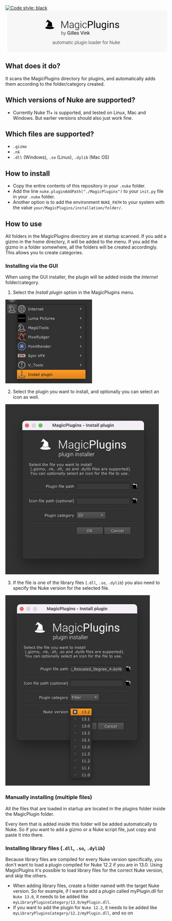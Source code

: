 [![Code style: black](https://img.shields.io/badge/code%20style-black-000000.svg)](https://github.com/psf/black)
![MagicPlugins, automatic plugin loader for Nuke](/MagicPlugins/resources/MagicPlugins.png)

## What does it do?
It scans the MagicPlugins directory for plugins, and automatically adds them according to the folder/category created.

## Which versions of Nuke are supported?
* Currently Nuke 11+ is supported, and tested on Linux, Mac and Windows. But earlier versions should also just work fine.

## Which files are supported?
* `.gizmo`
* `.nk` 
* `.dll` (Windows), `.so` (Linux), `.dylib` (Mac OS)

## How to install
* Copy the entire contents of this repository in your `.nuke` folder.
* Add the line 
`nuke.pluginAddPath("./MagicPlugins")`
to your `init.py` file in your `.nuke` folder.
* Another option is to add the environment `NUKE_PATH` to your system with the value `your/MagicPlugins/installation/folder/`.

## How to use
All folders in the MagicPlugins directory are at startup scanned. If you add a gizmo in the home directory, it will be added to the menu. If you add the gizmo in a folder somewhere, all the folders will be created accordingly. This allows you to create categories.

### Installing via the GUI
When using the GUI installer, the plugin will be added inside the <i>Internet</i> folder/category.

1. Select the <i>Install plugin</i> option in the MagicPlugins menu.

![The option in the menu](/MagicPlugins/resources/installing_plugin_menu.png)

2. Select the plugin you want to install, and optionally you can select an icon as well.

![MagicPlugin installer](/MagicPlugins/resources/installing_plugin_ui.png)

3. If the file is one of the library files (`.dll`, `.so`, `.dylib`) you also need to specify the Nuke version for the selected file.

![MagicPlugin install library file](/MagicPlugins/resources/installing_plugin_library.png)


### Manually installing (multiple files)
All the files that are loaded in startup are located in the plugins folder inside the MagicPlugin folder. 

Every item that is added inside this folder will be added automatically to Nuke. So if you want to add a gizmo or a Nuke script file, just copy and paste it into there.

### Installing library files (`.dll`, `.so`, `.dylib`)
Because library files are compiled for every Nuke version specifically, you don't want to load a plugin compiled for Nuke 12.2 if you are in 13.0. Using MagicPlugins it's possible to load library files for the correct Nuke version, and skip the others. 
* When adding library files, create a folder named with the target Nuke version. So for example, if I want to add a plugin called myPlugin.dll for `Nuke 13.0`, it needs to be added like `myLibraryPluginsCategory/13.0/myPlugin.dll`.
* If you want to add the plugin for `Nuke 12.2`, it needs to be added like `myLibraryPluginsCategory/12.2/myPlugin.dll`, and so on
